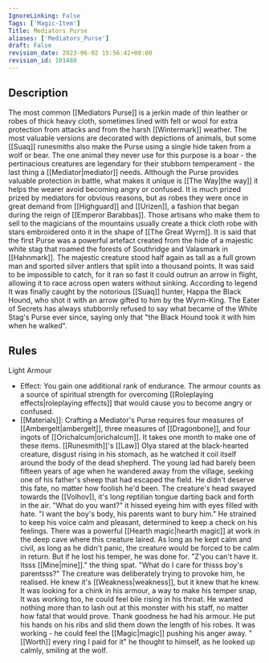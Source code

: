 ```yaml
---
IgnoreLinking: False
Tags: ['Magic-Item']
Title: Mediators Purse
aliases: ['Mediators_Purse']
draft: False
revision_date: 2023-06-02 15:56:42+00:00
revision_id: 101488
---
```


## Description
The most common [[Mediators Purse]] is a jerkin made of thin leather or robes of thick heavy cloth, sometimes lined with felt or wool for extra protection from attacks and from the harsh [[Wintermark]] weather. The most valuable versions are decorated with depictions of animals, but some [[Suaq]] runesmiths also make the Purse using a single hide taken from a wolf or bear. The one animal they never use for this purpose is a boar - the pertinacious creatures are legendary for their stubborn temperament - the last thing a [[Mediator|mediator]] needs.
Although the Purse provides valuable protection in battle, what makes it unique is [[The Way|the way]] it helps the wearer avoid becoming angry or confused. It is much prized prized by mediators for obvious reasons, but as robes they were once in great demand from [[Highguard]] and [[Urizen]], a fashion that began during the reign of [[Emperor Barabbas]]. Those artisans who make them to sell to the magicians of the mountains usually create a thick cloth robe with stars embroidered onto it in the shape of [[The Great Wyrm]].
It is said that the first Purse was a powerful artefact created from the hide of a majestic white stag that roamed the forests of Southridge and Valasmark in [[Hahnmark]]. The majestic creature stood half again as tall as a full grown man and sported silver antlers that split into a thousand points. It was said to be impossible to catch, for it ran so fast it could outrun an arrow in flight, allowing it to race across open waters without sinking. According to legend It was finally caught by the notorious [[Suaq]] hunter, Happa the Black Hound, who shot it with an arrow gifted to him by the Wyrm-King. The Eater of Secrets has always stubbornly refused to say what became of the White Stag's Purse ever since, saying only that "the Black Hound took it with him when he walked". 
## Rules
Light Armour
* Effect: You gain one additional rank of endurance. The armour counts as a source of spiritual strength for overcoming [[Roleplaying effects|roleplaying effects]] that would cause you to become angry or confused.
* [[Materials]]: Crafting a Mediator's Purse requires four measures of [[Ambergelt|ambergelt]], three measures of [[Dragonbone]], and four ingots of [[Orichalcum|orichalcum]]. It takes one month to make one of these items.
[[Runesmith]]'s [[Law]]
Olya stared at the black-hearted creature, disgust rising in his stomach, as he watched it coil itself around the body of the dead shepherd. The young lad had barely been fifteen years of age when he wandered away from the village, seeking one of his father's sheep that had escaped the field. He didn't deserve this fate, no matter how foolish he'd been.
The creature's head swayed towards the [[Volhov]], it's long reptilian tongue darting back and forth in the air. "What do you want?" it hissed eyeing him with eyes filled with hate.
"I want the boy's body, his parents want to bury him." He strained to keep his voice calm and pleasant, determined to keep a check on his feelings. There was a powerful [[Hearth magic|hearth magic]] at work in the deep cave where this creature laired. As long as he kept calm and civil, as long as he didn't panic, the creature would be forced to be calm in return. But if he lost his temper, he was done for.
"Z'you can't have it. Itsss [[Mine|mine]]." the thing spat. "What do I care for thisss boy's parentsss?"
The creature was deliberately trying to provoke him, he realised. He knew it's [[Weakness|weakness]], but it knew that he knew. It was looking for a chink in his armour, a way to make his temper snap, It was working too, he could feel bile rising in his throat. He wanted nothing more than to lash out at this monster with his staff, no matter how fatal that would prove.
Thank goodness he had his armour. He put his hands on his ribs and slid them down the length of his robes. It was working - he could feel the [[Magic|magic]] pushing his anger away. "[[Worth]] every ring I paid for it" he thought to himself, as he looked up calmly, smiling at the wolf.